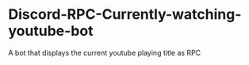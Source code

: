 # Discord-RPC-Currently-watching-youtube-bot
A bot that displays the current youtube playing title as RPC
